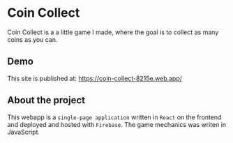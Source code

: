 # Coin Collect

Coin Collect is a a little game I made, where the goal is to collect as many coins as you can.

## Demo

This site is published at: https://coin-collect-8215e.web.app/

## About the project

This webapp is a `single-page application` written in `React` on the frontend and deployed and hosted with `Firebase`.
The game mechanics was writen in JavaScript.
